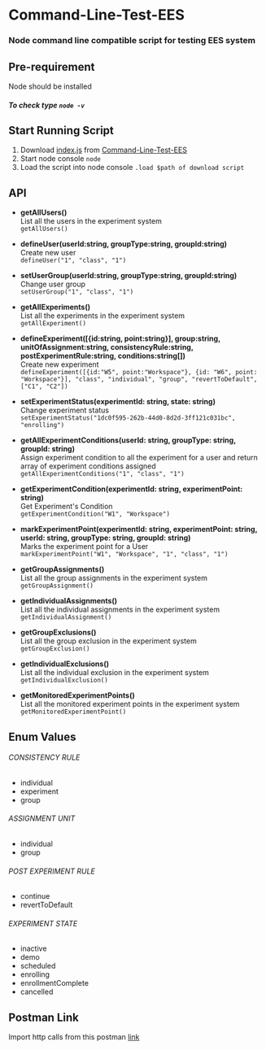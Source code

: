 # Command-Line-Test-EES

### Node command line compatible script for testing EES system

## Pre-requirement

Node should be installed

##### To check type `node -v`

## Start Running Script

1. Download [index.js](https://github.com/VivekFitkariwala/Command-Line-Test-EES/blob/master/dist/index.js 'index.js') from [Command-Line-Test-EES](https://github.com/VivekFitkariwala/Command-Line-Test-EES 'Command-Line-Test-EES')
2. Start node console
   `node`
3. Load the script into node console
   `.load $path of download script`

## API

- **getAllUsers()**  
  List all the users in the experiment system  
  `getAllUsers()`
- **defineUser(userId:string, groupType:string, groupId:string)**  
  Create new user  
  `defineUser("1", "class", "1")`
- **setUserGroup(userId:string, groupType:string, groupId:string)**  
  Change user group  
  `setUserGroup("1", "class", "1")`
- **getAllExperiments()**  
  List all the experiments in the experiment system  
  `getAllExperiment()`
- **defineExperiment([{id:string, point:string}], group:string, unitOfAssignment:string, consistencyRule:string, postExperimentRule:string, conditions:string[])**  
  Create new experiment  
  `defineExperiment([{id:"W5", point:"Workspace"}, {id: "W6", point: "Workspace"}], "class", "individual", "group", "revertToDefault", ["C1", "C2"])`

- **setExperimentStatus(experimentId: string, state: string)**  
  Change experiment status  
  `setExperimentStatus("1dc0f595-262b-44d0-8d2d-3ff121c031bc", "enrolling")`
- **getAllExperimentConditions(userId: string, groupType: string, groupId: string)**  
  Assign experiment condition to all the experiment for a user and return array of experiment conditions assigned  
  `getAllExperimentConditions("1", "class", "1")`
- **getExperimentCondition(experimentId: string, experimentPoint: string)**  
  Get Experiment's Condition  
  `getExperimentCondition("W1", "Workspace")`
- **markExperimentPoint(experimentId: string, experimentPoint: string, userId: string, groupType: string, groupId: string)**  
  Marks the experiment point for a User  
  `markExperimentPoint("W1", "Workspace", "1", "class", "1")`
- **getGroupAssignments()**  
  List all the group assignments in the experiment system  
  `getGroupAssignment()`
- **getIndividualAssignments()**  
  List all the individual assignments in the experiment system  
  `getIndividualAssignment()`
- **getGroupExclusions()**  
  List all the group exclusion in the experiment system  
  `getGroupExclusion()`
- **getIndividualExclusions()**  
  List all the individual exclusion in the experiment system  
  `getIndividualExclusion()`
- **getMonitoredExperimentPoints()**  
  List all the monitored experiment points in the experiment system  
  `getMonitoredExperimentPoint()`

## Enum Values

###### CONSISTENCY RULE

- individual
- experiment
- group

###### ASSIGNMENT UNIT

- individual
- group

###### POST EXPERIMENT RULE

- continue
- revertToDefault

###### EXPERIMENT STATE

- inactive
- demo
- scheduled
- enrolling
- enrollmentComplete
- cancelled

## Postman Link

Import http calls from this postman [link](https://www.getpostman.com/collections/0a0cf0c77eb203eb231f 'link')

